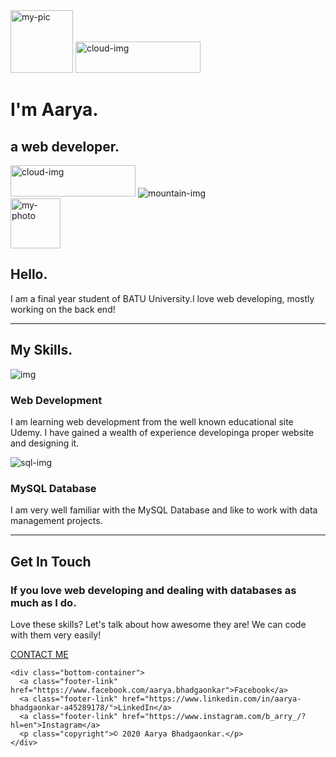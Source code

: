 <!DOCTYPE html>
<html lang="en" dir="ltr">
  <head>
    <meta charset="utf-8">
    <title>Aarya</title>
    <link rel="stylesheet" href="css/styles.css">
    <link rel="icon" href="C:\Users\Shree\Desktop\Web Development\CSS-My Site\favicon.ico">
    <link href="https://fonts.googleapis.com/css2?family=Sacramento&display=swap" rel="stylesheet">
    <link href="https://fonts.googleapis.com/css2?family=Montserrat:ital,wght@1,500&display=swap" rel="stylesheet">
    <link href="https://fonts.googleapis.com/css2?family=Merriweather:ital,wght@1,300&display=swap" rel="stylesheet">
  </head>
  <body>
    <div class="topcontainer">
      <img class="mypic" src="images/Arya.PNG/" alt="my-pic" height="100px" width="100px" >
      <img class="top-cloud" src="images/cloud.PNG/" alt="cloud-img" height="50px" width="200px">
      <h1>I'm Aarya.</h1>
      <h2>a <span class="pro">web developer.</span></h2>
      <img class="bottom-cloud" src="images/cloud.PNG/" alt="cloud-img" height="50px" width="200px">
      <img class="mountain" src="images/mountain.PNG/" alt="mountain-img">
    </div>
    <div class="middle-container">
      <div class="profile">
        <img class="female" src="images/user.png/" alt="my-photo" height="80px" width="80px">
        <h2>Hello.</h2>
        <p class="intro">I am a final year student of BATU University.I love web developing, mostly working on the back end!</p>
      </div>
      <hr>
      <div class="skills">
        <h2>My Skills.</h2>
        <div class="skill-row">
          <img class="webdevop" src="images/webdevop.png/" alt="img">
          <h3>Web Development</h3>
          <p>I am learning web development from the well known educational site Udemy. I have gained a  wealth of experience developinga proper website and designing it.</p>
        </div>
        <div class="skill-row">
          <img class="sql" src="images/MySQL.png/" alt="sql-img">
          <h3>MySQL Database</h3>
          <p>I am very well familiar with the MySQL Database and like to work with data management projects.</p>
        </div>
      </div>
      <hr>
      <div class="contact-me">
        <h2>Get In Touch</h2>
        <h3>If you love web developing and dealing with databases as much as I do.</h3>
        <p class="say">Love these skills? Let's talk about how awesome they are! We can code with them very easily!</p>
        <a class="btn" href="aaryabhadgaonkar@gmail.com">CONTACT ME</a>
      </div>
    </div>


    <div class="bottom-container">
      <a class="footer-link" href="https://www.facebook.com/aarya.bhadgaonkar">Facebook</a>
      <a class="footer-link" href="https://www.linkedin.com/in/aarya-bhadgaonkar-a45289178/">LinkedIn</a>
      <a class="footer-link" href="https://www.instagram.com/b_arry_/?hl=en">Instagram</a>
      <p class="copyright">© 2020 Aarya Bhadgaonkar.</p>
    </div>
  </body>
</html>
